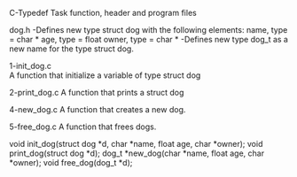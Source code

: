 C-Typedef Task function, header and program files

dog.h
-Defines new type struct dog with the following elements:
    name, type = char *
    age, type = float
    owner, type = char *
-Defines new type dog_t as a new name for the type struct dog.

1-init_dog.c                                                                                                                                                                                                         
A function that initialize a variable of type struct dog

2-print_dog.c
A function that prints a struct dog

4-new_dog.c
A function that creates a new dog.

5-free_dog.c
A function that frees dogs.

void init_dog(struct dog *d, char *name, float age, char *owner);
void print_dog(struct dog *d);
dog_t *new_dog(char *name, float age, char *owner);
void free_dog(dog_t *d);

